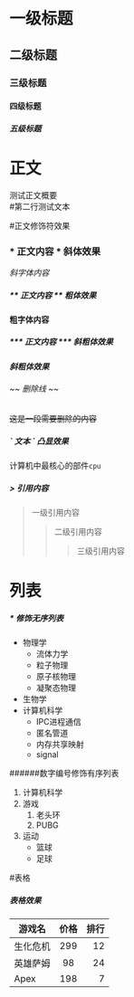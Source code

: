 
# 一级标题 

## 二级标题

### 三级标题

#### 四级标题

##### 五级标题


# 正文

测试正文概要<br>
\#第二行测试文本

#正文修饰符效果

### \* 正文内容 \*  斜体效果

*斜字体内容*

##### \*\* 正文内容 \*\* 粗体效果

**粗字体内容**

##### \*\*\* 正文内容 \*\*\*  斜粗体效果

***斜粗体效果***

###### \~\~ 删除线 \~\~

~~这是一段需要删除的内容~~

##### \` 文本 \` 凸显效果

计算机中最核心的部件`cpu`
 
##### \> 引用内容 

>一级引用内容
>>二级引用内容
>>>三级引用内容



# 列表

##### \* 修饰无序列表

* 物理学
  * 流体力学
  * 粒子物理
  * 原子核物理
  * 凝聚态物理
* 生物学
* 计算机科学
  * IPC进程通信
  * 匿名管道
  * 内存共享映射
  * signal

######数字编号修饰有序列表
1. 计算机科学
2. 游戏
   1. 老头环
   2. PUBG
3. 运动
   * 篮球
   * 足球


#表格

##### 表格效果

游戏名|价格|排行
--|:--:|--:
生化危机|299|12
英雄萨姆|98|24
Apex|198|7

